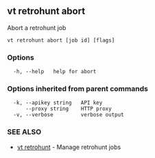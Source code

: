 ## vt retrohunt abort

Abort a retrohunt job

```
vt retrohunt abort [job id] [flags]
```

### Options

```
  -h, --help   help for abort
```

### Options inherited from parent commands

```
  -k, --apikey string   API key
      --proxy string    HTTP proxy
  -v, --verbose         verbose output
```

### SEE ALSO

* [vt retrohunt](vt_retrohunt.md)	 - Manage retrohunt jobs

